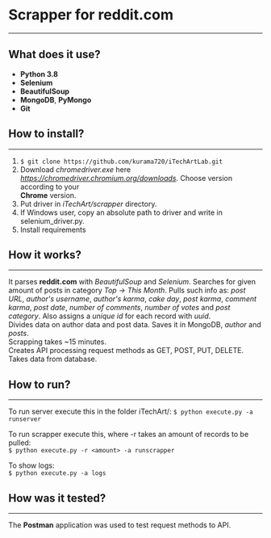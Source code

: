# Scrapper for reddit.com

---
## What does it use?
- **Python 3.8**
- **Selenium**
- **BeautifulSoup**
- **MongoDB**, **PyMongo**
- **Git**

## How to install?

---

1. ```$ git clone https://github.com/kurama720/iTechArtLab.git```  
2. Download _chromedriver.exe_ here _https://chromedriver.chromium.org/downloads_. Choose version according to your  
**Chrome** version.  
3. Put driver in _iTechArt/scrapper_ directory.
4. If Windows user, copy an absolute path to driver and write in selenium_driver.py.
5. Install requirements

## How it works?

---
It parses **reddit.com** with _BeautifulSoup_ and _Selenium_. Searches for given amount of posts in category _Top ->
This Month_. Pulls such info as: _post URL_, _author's username_, _author's karma_, _cake day_, _post karma_,
_comment karma_, _post date_, _number of comments_, _number of votes_ and _post category_. Also assigns a _unique id_
for each record with _uuid_.  
Divides data on author data and post data. Saves it in MongoDB, _author_ and _posts_.  
Scrapping takes ~15 minutes.  
Creates API processing request methods as GET, POST, PUT, DELETE. Takes data from database.

## How to run?

---
To run server execute this in the folder iTechArt/:
```$ python execute.py -a runserver```  

To run scrapper execute this, where -r takes an amount of records to be pulled:  
```$ python execute.py -r <amount> -a runscrapper```   

To show logs:  
```$ python execute.py -a logs```

## How was it tested?

---
The **Postman** application was used to test request methods to API.